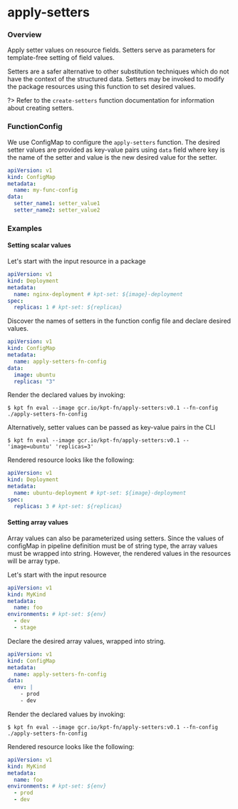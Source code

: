 # apply-setters

### Overview

<!--mdtogo:Short-->

Apply setter values on resource fields. Setters serve as parameters for template-free
setting of field values.

Setters are a safer alternative to other substitution techniques which do not
have the context of the structured data. Setters may be invoked to modify the
package resources using this function to set desired values.

<!--mdtogo-->

?> Refer to the `create-setters` function documentation for information about creating setters.

### FunctionConfig

<!--mdtogo:Long-->

We use ConfigMap to configure the `apply-setters` function. The desired setter
values are provided as key-value pairs using `data` field where key is the name of the
setter and value is the new desired value for the setter.

```yaml
apiVersion: v1
kind: ConfigMap
metadata:
  name: my-func-config
data:
  setter_name1: setter_value1
  setter_name2: setter_value2
```

<!--mdtogo-->

### Examples

<!--mdtogo:Examples-->

#### Setting scalar values

Let's start with the input resource in a package

```yaml
apiVersion: v1
kind: Deployment
metadata:
  name: nginx-deployment # kpt-set: ${image}-deployment
spec:
  replicas: 1 # kpt-set: ${replicas}
```

Discover the names of setters in the function config file and declare desired values.

```yaml
apiVersion: v1
kind: ConfigMap
metadata:
  name: apply-setters-fn-config
data:
  image: ubuntu
  replicas: "3"
```

Render the declared values by invoking:

```shell
$ kpt fn eval --image gcr.io/kpt-fn/apply-setters:v0.1 --fn-config ./apply-setters-fn-config
```

Alternatively, setter values can be passed as key-value pairs in the CLI

```shell
$ kpt fn eval --image gcr.io/kpt-fn/apply-setters:v0.1 -- 'image=ubuntu' 'replicas=3'
```

Rendered resource looks like the following:

```yaml
apiVersion: v1
kind: Deployment
metadata:
  name: ubuntu-deployment # kpt-set: ${image}-deployment
spec:
  replicas: 3 # kpt-set: ${replicas}
```

#### Setting array values

Array values can also be parameterized using setters. Since the values of configMap
in pipeline definition must be of string type, the array values must be wrapped into
string. However, the rendered values in the resources will be array type.

Let's start with the input resource

```yaml
apiVersion: v1
kind: MyKind
metadata:
  name: foo
environments: # kpt-set: ${env}
  - dev
  - stage
```

Declare the desired array values, wrapped into string.

```yaml
apiVersion: v1
kind: ConfigMap
metadata:
  name: apply-setters-fn-config
data:
  env: |
    - prod
    - dev
```

Render the declared values by invoking:

```
$ kpt fn eval --image gcr.io/kpt-fn/apply-setters:v0.1 --fn-config ./apply-setters-fn-config
```

Rendered resource looks like the following:

```yaml
apiVersion: v1
kind: MyKind
metadata:
  name: foo
environments: # kpt-set: ${env}
  - prod
  - dev
```

<!--mdtogo-->
